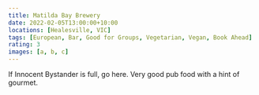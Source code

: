 ```yaml
---
title: Matilda Bay Brewery
date: 2022-02-05T13:00:00+10:00
locations: [Healesville, VIC]
tags: [European, Bar, Good for Groups, Vegetarian, Vegan, Book Ahead]
rating: 3
images: [a, b, c]
---
```


If Innocent Bystander is full, go here. Very good pub food with a hint of gourmet.